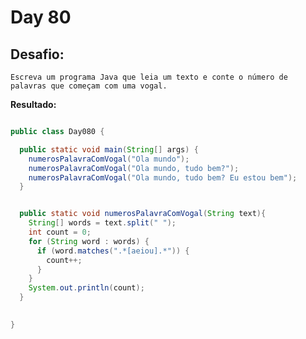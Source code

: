 # Day 80

## Desafio:

	Escreva um programa Java que leia um texto e conte o número de palavras que começam com uma vogal.

**Resultado:**

```java

public class Day080 {

  public static void main(String[] args) {
    numerosPalavraComVogal("Ola mundo");
    numerosPalavraComVogal("Ola mundo, tudo bem?");
    numerosPalavraComVogal("Ola mundo, tudo bem? Eu estou bem");
  }


  public static void numerosPalavraComVogal(String text){
    String[] words = text.split(" ");
    int count = 0;
    for (String word : words) {
      if (word.matches(".*[aeiou].*")) {
        count++;
      }
    }
    System.out.println(count);
  }

 
}

